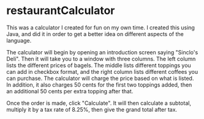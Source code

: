 # restaurantCalculator
This was a calculator I created for fun on my own time.  I created this using Java, and did it in order to get a better idea on different aspects of the language.  

The calculator will begin by opening an introduction screen saying "Sinclo's Deli".   Then it will take you to a window with three columns.  The left column lists the different prices of bagels.  The middle lists different toppings you can add in checkbox format, and the right column lists different coffees you can purchase.  The calculator will charge the price based on what is listed.  In addition, it also charges 50 cents for the first two toppings added, then an additional 50 cents per extra topping after that. 

Once the order is made, click "Calculate". It will then calculate a subtotal, multiply it by a tax rate of 8.25%, then give the grand total after tax.
